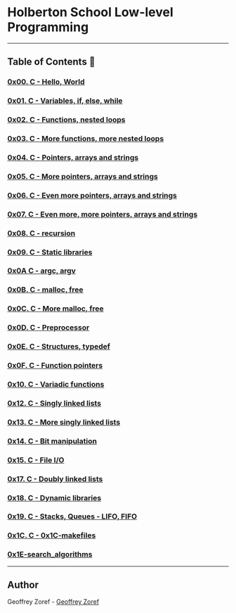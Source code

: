 # Holberton School Low-level Programming

---
## Table of Contents :open_file_folder:

### [0x00. C - Hello, World](./0x00-hello_world)

### [0x01. C - Variables, if, else, while](./0x01-variables_if_else_while)

### [0x02. C - Functions, nested loops](./0x02-functions_nested_loops)

### [0x03. C - More functions, more nested loops](./0x03-more_functions_nested_loops)

### [0x04. C - Pointers, arrays and strings](./0x04-pointers_arrays_strings)

### [0x05. C - More pointers, arrays and strings](./0x05-pointers_arrays_strings)

### [0x06. C - Even more pointers, arrays and strings](./0x06-pointers_arrays_strings)

### [0x07. C - Even more, more pointers, arrays and strings](./0x07-pointers_arrays_strings)

### [0x08. C - recursion](./0x08-recursion)

### [0x09. C - Static libraries](./0x09-static_libraries)

### [0x0A C -  argc, argv](./0x0A-argc_argv)

### [0x0B. C - malloc, free](./0x0B-malloc_free)

### [0x0C. C - More malloc, free](./0x0C-more_malloc_free)

### [0x0D. C - Preprocessor](./0x0D-preprocessor)

### [0x0E. C - Structures, typedef](./0x0E-structures_typedef)

### [0x0F. C - Function pointers](./0x0F-function_pointers)

### [0x10. C - Variadic functions](./0x10-variadic_functions)

### [0x12. C - Singly linked lists](./0x12-singly_linked_lists)

### [0x13. C - More singly linked lists](./0x13-more_singly_linked_lists)

### [0x14. C - Bit manipulation](./0x14-bit_manipulation)

### [0x15. C - File I/O](./0x15-file_io)

### [0x17. C - Doubly linked lists](./0x17-doubly_linked_lists)

### [0x18. C - Dynamic libraries](./0x18-dynamic_libraries)

### [0x19. C - Stacks, Queues - LIFO, FIFO](./0x19-stacks_queues_lifo_fifo)

### [0x1C. C - 0x1C-makefiles](./0x1C-makefiles)

### [0x1E-search_algorithms](.0x1E-search_algorithms)

---

## Author
 Geoffrey Zoref - [Geoffrey Zoref](https://github.com/gzoref)